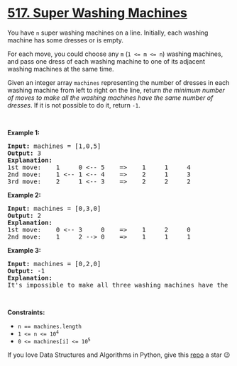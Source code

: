 # [517. Super Washing Machines][title]

<p>You have <code>n</code> super washing machines on a line. Initially, each washing machine has some dresses or is empty.</p>
<p>For each move, you could choose any <code>m</code> (<code>1 &lt;= m &lt;= n</code>) washing machines, and pass one dress of each washing machine to one of its adjacent washing machines at the same time.</p>
<p>Given an integer array <code>machines</code> representing the number of dresses in each washing machine from left to right on the line, return <em>the minimum number of moves to make all the washing machines have the same number of dresses</em>. If it is not possible to do it, return <code>-1</code>.</p>
<p> </p>
<p><strong>Example 1:</strong></p>
<pre><strong>Input:</strong> machines = [1,0,5]
<strong>Output:</strong> 3
<strong>Explanation:</strong>
1st move:    1     0 &lt;-- 5    =&gt;    1     1     4
2nd move:    1 &lt;-- 1 &lt;-- 4    =&gt;    2     1     3
3rd move:    2     1 &lt;-- 3    =&gt;    2     2     2
</pre>
<p><strong>Example 2:</strong></p>
<pre><strong>Input:</strong> machines = [0,3,0]
<strong>Output:</strong> 2
<strong>Explanation:</strong>
1st move:    0 &lt;-- 3     0    =&gt;    1     2     0
2nd move:    1     2 --&gt; 0    =&gt;    1     1     1
</pre>
<p><strong>Example 3:</strong></p>
<pre><strong>Input:</strong> machines = [0,2,0]
<strong>Output:</strong> -1
<strong>Explanation:</strong>
It's impossible to make all three washing machines have the same number of dresses.
</pre>
<p> </p>
<p><strong>Constraints:</strong></p>
<ul>
<li><code>n == machines.length</code></li>
<li><code>1 &lt;= n &lt;= 10<sup>4</sup></code></li>
<li><code>0 &lt;= machines[i] &lt;= 10<sup>5</sup></code></li>
</ul>


If you love Data Structures and Algorithms in Python, give this [repo][me] a star :wink:

[title]: https://leetcode.com/problems/super-washing-machines
[me]: https://github.com/bumblebee211196/awesome-python-leetcode